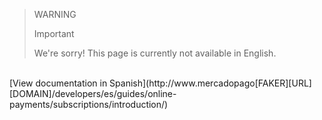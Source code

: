 <!-- -->
> WARNING
>
> Important
>
> We're sorry! This page is currently not available in English.
<br>
[View documentation in Spanish](http://www.mercadopago[FAKER][URL][DOMAIN]/developers/es/guides/online-payments/subscriptions/introduction/)